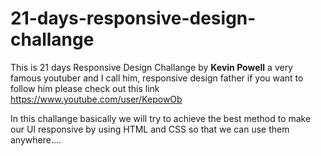 # 21-days-responsive-design-challange

This is 21 days Responsive Design Challange by 
**Kevin Powell**
a very famous youtuber and I call him, responsive design father if you want to follow him please check out this link https://www.youtube.com/user/KepowOb

In this challange basically we will try to achieve the best method to make our UI responsive by using HTML and CSS so that we can use them anywhere....
